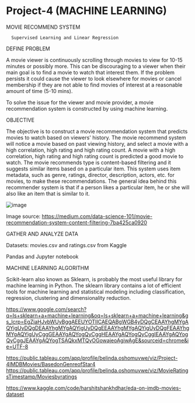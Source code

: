 # Project-4 (MACHINE LEARNING)

MOVIE RECOMMEND SYSTEM

      Supervised Learning and Linear Regression

DEFINE PROBLEM

A movie viewer is continuously scrolling through movies to view for 10-15 minutes or possibly more. This can be discouraging to a viewer when their main goal is to find a movie to watch that interest them. If the problem persists it could cause the viewer to look elsewhere for movies or cancel membership if they are not able to find movies of interest at a reasonable amount of time (5-10 mins).  

To solve the issue for the viewer and movie provider, a movie recommendation system is constructed by using machine learning.

OBJECTIVE

The objective is to construct a movie recommendation system that predicts movies to watch based on viewers' history.  The movie recommend system will notice a movie based on past viewing history, and select a movie with a high correlation, high rating and high rating count.  A movie with a high correlation, high rating and high rating count is predicted a good movie to watch.  The movie recommends type is content-based filtering and it suggests similar items based on a particular item.  This system uses item metadata, such as genre, ratings, director, description, actors, etc. for movies, to make these recommendations.  The general idea behind this recommender system is that if a person likes a particular item, he or she will also like an item that is similar to it.

![image](https://github.com/Matendy12/Project-4/assets/147276040/1b896a56-01e7-4fad-9aed-e5f72c46a04d)

Image source: https://medium.com/data-science-101/movie-recommendation-system-content-filtering-7ba425ca0920

GATHER AND ANALYZE DATA

   Datasets: movies.csv and ratings.csv from Kaggle

   Pandas and Jupyter notebook

MACHINE LEARNING ALGORITHM

   Scikit-learn also known as Sklearn, is probably the most useful library for machine learning in Python. The sklearn library contains a lot of efficient tools for machine 
   learning and statistical modeling including classification, regression, clustering and dimensionality reduction.

https://www.google.com/search?q=Is+sklearn+a+machine+learning&oq=Is+sklearn+a+machine+learning&gs_lcrp=EgZjaHJvbWUyBggAEEUYOTIICAEQABgWGB4yDQgCEAAYhgMYgAQYigUyDQgDEAAYhgMYgAQYigUyDQgEEAAYhgMYgAQYigUyDQgFEAAYhgMYgAQYigUyCggGEAAYgAQYogQyCggHEAAYgAQYogQyCggIEAAYgAQYogQyCggJEAAYgAQYogTSAQkxMTQyOGowajeoAgiwAgE&sourceid=chrome&ie=UTF-8

   
https://public.tableau.com/app/profile/belinda.oshomuvwe/viz/Project-4IMDBMovies/BasedonGenreofStar4
https://public.tableau.com/app/profile/belinda.oshomuvwe/viz/MovieRatingsTimestamp/Moviesbyratings

https://www.kaggle.com/code/harshitshankhdhar/eda-on-imdb-movies-dataset
